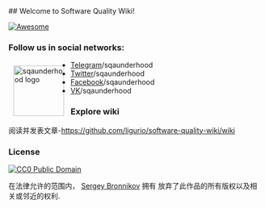 <div class="github-widget" data-repo="ligurio/awesome-software-quality"></div>
<script async src="https://pagead2.googlesyndication.com/pagead/js/adsbygoogle.js"></script><ins class="adsbygoogle" style="display:block" data-ad-client="ca-pub-6890694312814945" data-ad-slot="5473692530" data-ad-format="auto"  data-full-width-responsive="true"></ins>
## Welcome to Software Quality Wiki!

[![Awesome](https://cdn.rawgit.com/sindresorhus/awesome/d7305f38d29fed78fa85652e3a63e154dd8e8829/media/badge.svg)](https://github.com/sindresorhus/awesome)

### Follow us in social networks:

<img src="https://raw.githubusercontent.com/ligurio/awesome-software-quality/master/sqaunderhood-logo.svg?sanitize=true" align="left" alt="sqaunderhood logo" width="100" style="padding: 10px;"/>

- [Telegram](https://t.me/sqaunderhood)/sqaunderhood
- [Twitter](https://twitter.com/sqaunderhood)/sqaunderhood
- [Facebook](https://www.facebook.com/sqaunderhood)/sqaunderhood
- [VK](https://vk.com/sqaunderhood)/sqaunderhood

### Explore wiki

阅读并发表文章-https://github.com/ligurio/software-quality-wiki/wiki

### License

[![CC0 Public Domain](http://i.creativecommons.org/p/zero/1.0/88x31.png)](http://creativecommons.org/publicdomain/zero/1.0/)

在法律允许的范围内， [Sergey Bronnikov](https://bronevichok.ru) 拥有
放弃了此作品的所有版权以及相关或邻近的权利.
